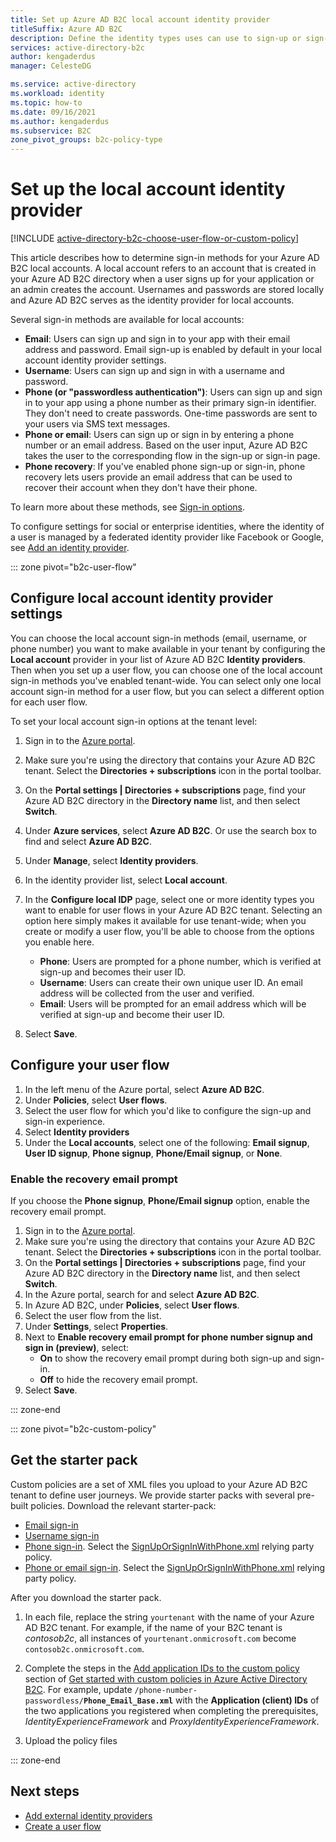 ```yaml
---
title: Set up Azure AD B2C local account identity provider
titleSuffix: Azure AD B2C
description: Define the identity types uses can use to sign-up or sign-in (email, username, phone number) in your Azure Active Directory B2C tenant.
services: active-directory-b2c
author: kengaderdus
manager: CelesteDG

ms.service: active-directory
ms.workload: identity
ms.topic: how-to
ms.date: 09/16/2021
ms.author: kengaderdus
ms.subservice: B2C
zone_pivot_groups: b2c-policy-type
---
```

# Set up the local account identity provider

[!INCLUDE [active-directory-b2c-choose-user-flow-or-custom-policy](../../includes/active-directory-b2c-choose-user-flow-or-custom-policy.md)]

This article describes how to determine sign-in methods for your Azure AD B2C local accounts. A local account refers to an account that is created in your Azure AD B2C directory when a user signs up for your application or an admin creates the account. Usernames and passwords are stored locally and Azure AD B2C serves as the identity provider for local accounts.

Several sign-in methods are available for local accounts:

- **Email**: Users can sign up and sign in to your app with their email address and password. Email sign-up is enabled by default in your local account identity provider settings.
- **Username**: Users can sign up and sign in with a username and password.
- **Phone (or "passwordless authentication")**: Users can sign up and sign in to your app using a phone number as their primary sign-in identifier. They don't need to create passwords. One-time passwords are sent to your users via SMS text messages.
- **Phone or email**: Users can sign up or sign in by entering a phone number or an email address. Based on the user input, Azure AD B2C takes the user to the corresponding flow in the sign-up or sign-in page.
- **Phone recovery**: If you've enabled phone sign-up or sign-in, phone recovery lets users provide an email address that can be used to recover their account when they don't have their phone.

To learn more about these methods, see [Sign-in options](sign-in-options.md). 

To configure settings for social or enterprise identities, where the identity of a user is managed by a federated identity provider like Facebook or Google, see [Add an identity provider](add-identity-provider.md).

::: zone pivot="b2c-user-flow"

## Configure local account identity provider settings


You can choose the local account sign-in methods (email, username, or phone number) you want to make available in your tenant by configuring the **Local account** provider in your list of Azure AD B2C **Identity providers**. Then when you set up a user flow, you can choose one of the local account sign-in methods you've enabled tenant-wide. You can select only one local account sign-in method for a user flow, but you can select a different option for each user flow.

To set your local account sign-in options at the tenant level: 

1. Sign in to the [Azure portal](https://portal.azure.com).
1. Make sure you're using the directory that contains your Azure AD B2C tenant. Select the **Directories + subscriptions** icon in the portal toolbar.
1. On the **Portal settings | Directories + subscriptions** page, find your Azure AD B2C directory in the **Directory name** list, and then select **Switch**.
1. Under **Azure services**, select **Azure AD B2C**. Or use the search box to find and select **Azure AD B2C**.
1. Under **Manage**, select **Identity providers**.
1. In the identity provider list, select **Local account**.
1. In the **Configure local IDP** page, select one or more identity types you want to enable for user flows in your Azure AD B2C tenant. Selecting an option here simply makes it available for use tenant-wide; when you create or modify a user flow, you'll be able to choose from the options you enable here.

   - **Phone**: Users are prompted for a phone number, which is verified at sign-up and becomes their user ID.
   - **Username**: Users can create their own unique user ID. An email address will be collected from the user and verified.
   - **Email**: Users will be prompted for an email address which will be verified at sign-up and become their user ID.
1. Select **Save**.

## Configure your user flow

1. In the left menu of the Azure portal, select **Azure AD B2C**.
1. Under **Policies**, select **User flows**.
1. Select the user flow for which you'd like to configure the sign-up and sign-in experience.
1. Select **Identity providers**
1. Under the **Local accounts**, select one of the following: **Email signup**,  **User ID signup**, **Phone signup**, **Phone/Email signup**, or **None**.

### Enable the recovery email prompt

If you choose the **Phone signup**, **Phone/Email signup** option, enable the recovery email prompt.

1. Sign in to the [Azure portal](https://portal.azure.com).
1. Make sure you're using the directory that contains your Azure AD B2C tenant. Select the **Directories + subscriptions** icon in the portal toolbar.
1. On the **Portal settings | Directories + subscriptions** page, find your Azure AD B2C directory in the **Directory name** list, and then select **Switch**.
1. In the Azure portal, search for and select **Azure AD B2C**.
1. In Azure AD B2C, under **Policies**, select **User flows**.
1. Select the user flow from the list.
1. Under **Settings**, select **Properties**.
1. Next to **Enable recovery email prompt for phone number signup and sign in (preview)**, select:
   - **On** to show the recovery email prompt during both sign-up and sign-in.
   - **Off** to hide the recovery email prompt.
1. Select **Save**.

::: zone-end

::: zone pivot="b2c-custom-policy"

## Get the starter pack

Custom policies are a set of XML files you upload to your Azure AD B2C tenant to define user journeys. We provide starter packs with several pre-built policies. Download the relevant starter-pack: 

- [Email sign-in](https://github.com/Azure-Samples/active-directory-b2c-custom-policy-starterpack/tree/master/SocialAndLocalAccounts)
- [Username sign-in](https://github.com/azure-ad-b2c/samples/tree/master/policies/username-signup-or-signin)
- [Phone sign-in](https://github.com/Azure-Samples/active-directory-b2c-custom-policy-starterpack/tree/master/scenarios/phone-number-passwordless). Select the [SignUpOrSignInWithPhone.xml](https://github.com/Azure-Samples/active-directory-b2c-custom-policy-starterpack/blob/master/scenarios/phone-number-passwordless/SignUpOrSignInWithPhone.xml) relying party policy. 
- [Phone or email sign-in](https://github.com/Azure-Samples/active-directory-b2c-custom-policy-starterpack/tree/master/scenarios/phone-number-passwordless). Select the [SignUpOrSignInWithPhone.xml](https://github.com/Azure-Samples/active-directory-b2c-custom-policy-starterpack/blob/master/scenarios/phone-number-passwordless/SignUpOrSignInWithPhoneOrEmail.xml) relying party policy.

After you download the starter pack.

1. In each file, replace the string `yourtenant` with the name of your Azure AD B2C tenant. For example, if the name of your B2C tenant is *contosob2c*, all instances of `yourtenant.onmicrosoft.com` become `contosob2c.onmicrosoft.com`.

1. Complete the steps in the [Add application IDs to the custom policy](tutorial-create-user-flows.md?pivots=b2c-custom-policy#add-application-ids-to-the-custom-policy) section of [Get started with custom policies in Azure Active Directory B2C](tutorial-create-user-flows.md?pivots=b2c-custom-policy). For example, update `/phone-number-passwordless/`**`Phone_Email_Base.xml`** with the **Application (client) IDs** of the two applications you registered when completing the prerequisites, *IdentityExperienceFramework* and *ProxyIdentityExperienceFramework*.
1. Upload the policy files

::: zone-end

## Next steps

- [Add external identity providers](add-identity-provider.md)
- [Create a user flow](tutorial-create-user-flows.md)

